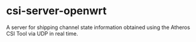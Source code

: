 # csi-server-openwrt
A server for shipping channel state information obtained using the Atheros CSI Tool via UDP in real time.
